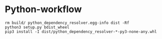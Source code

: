 # Python-workflow

```commandline
rm build/ python_dependency_resolver.egg-info dist -Rf
python3 setup.py bdist_wheel
pip3 install -I dist/python_dependency_resolver-*-py3-none-any.whl
```